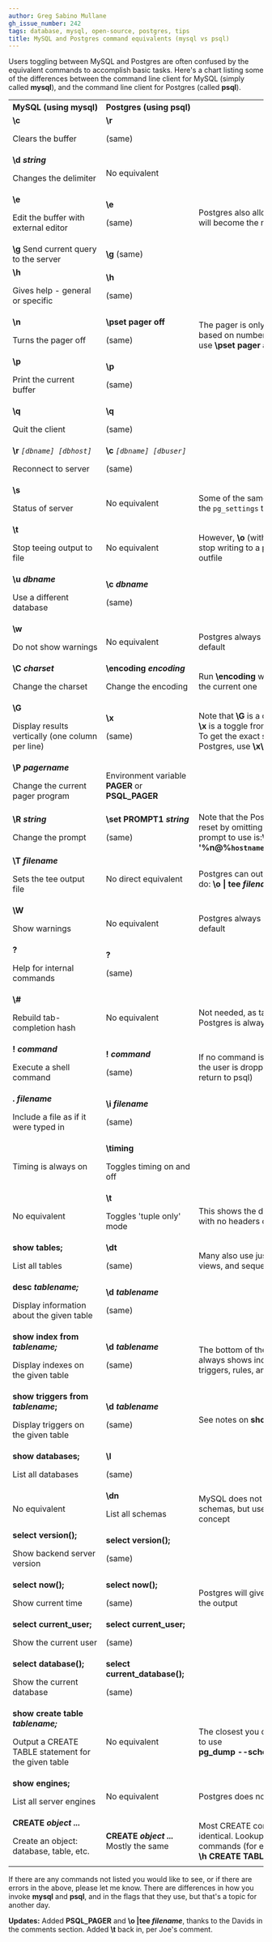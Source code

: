 ```yaml
---
author: Greg Sabino Mullane
gh_issue_number: 242
tags: database, mysql, open-source, postgres, tips
title: MySQL and Postgres command equivalents (mysql vs psql)
---
```




Users toggling between MySQL and Postgres are often confused by the equivalent commands to accomplish basic tasks. Here's a chart listing some of the differences between the command line client for MySQL (simply called **mysql**), and the command line client for Postgres (called **psql**).

<table cellpadding="0" cellspacing="0" id="toggle" style="border: medium none ;"><tbody>
<tr class="alt"><th style="white-space: nowrap;" width="30%">MySQL (using mysql)</th><th style="white-space: nowrap;" width="30%">Postgres (using psql)</th><th>Notes</th></tr>
<tr><td><b>\c</b>

Clears the buffer</td><td><b>\r</b>

(same)</td><td>
</td></tr>
<tr class="alt">
<td><b>\d <em>string</em></b>

Changes the delimiter</td><td>No equivalent</td><td>
</td></tr>
<tr><td><b>\e</b>

Edit the buffer with external editor</td><td><b>\e</b>

(same)</td><td>Postgres also allows <span style="font-weight: bold;">\e <em>filename</em></span> which will become the new buffer</td></tr>
<tr class="alt"><td><b>\g</b>
Send current query to the server</td><td><b>\g</b>
(same)</td><td>
</td></tr>
<tr><td><b>\h</b>

Gives help - general or specific</td><td><b>\h</b>

(same)</td><td>
</td></tr>
<tr class="alt"><td><b>\n</b>

Turns the pager off</td><td><b>\pset pager off</b>

(same)</td><td>The pager is only used when needed based on number of rows; to force it on, use <span style="font-weight: bold; white-space: nowrap;">\pset pager always</span></td></tr>
<tr><td><b>\p</b>

Print the current buffer</td><td><b>\p</b>

(same)</td><td>
</td></tr><tr class="alt"><td><b>\q</b>

Quit the client</td><td><b>\q</b>

(same)</td><td>
</td></tr><tr><td><span style="font-weight: bold;">\r</span> <code><em>[dbname] [dbhost]</em></code>

Reconnect to server</td><td><span style="font-weight: bold;">\c</span> <code><em>[dbname] [dbuser]</em></code>

(same)</td><td>
</td></tr><tr class="alt"><td><b>\s</b>

Status of server</td><td>No equivalent</td><td>Some of the same info is available from the <code>pg_settings</code> table</td></tr><tr><td><b>\t</b>

Stop teeing output to file</td><td>No equivalent</td><td>However, <span style="font-weight: bold;">\o</span> (without any argument) will stop writing to a previously opened outfile</td></tr><tr class="alt"><td><b>\u <em>dbname</em></b>

Use a different database</td><td><b>\c <em>dbname</em></b>

(same)</td><td>
</td></tr><tr><td><b>\w</b>

Do not show warnings</td><td>No equivalent</td><td>Postgres always shows warnings by default</td></tr><tr class="alt"><td><b>\C <em>charset</em></b>

Change the charset</td><td><b>\encoding <em>encoding</em></b>

Change the encoding</td><td>Run <span style="font-weight: bold;">\encoding</span> with no argument to view the current one</td></tr><tr><td><b>\G</b>

Display results vertically (one column per line)</td><td><b>\x</b>

(same)</td><td>Note that <span style="font-weight: bold;">\G</span> is a one-time effect, while <span style="font-weight: bold;">\x</span> is a toggle from one mode to another. To get the exact same effect as <span style="font-weight: bold;">\G</span> in Postgres, use <span style="font-weight: bold;">\x\g\x</span></td></tr><tr class="alt"><td><b>\P <em>pagername</em></b>

Change the current pager program</td><td>Environment variable <span style="font-weight: bold;">PAGER</span> or <span style="font-weight: bold;">PSQL_PAGER</span></td><td>
</td></tr><tr><td><b>\R <em>string</em></b>

Change the prompt</td><td><b>\set PROMPT1 <em>string</em></b>

(same)</td><td>Note that the Postgres prompt cannot be reset by omitting an argument. A good prompt to use is:<b>\set PROMPT1 <span style="white-space: nowrap;">'%n@%`hostname`:%&gt;%R%#%x%x%x '</span></b></td></tr><tr class="alt"><td><b>\T <em>filename</em></b>

Sets the tee output file</td><td>No direct equivalent</td><td>Postgres can output to a pipe, so you can do: <b><span style="white-space: nowrap;">\o | tee <em>filename</em></span></b></td></tr><tr><td><b>\W</b>

Show warnings</td><td>No equivalent</td><td>Postgres always show warnings by default</td></tr><tr class="alt"><td><b>\?</b>

Help for internal commands</td><td><b>\?</b>

(same)</td><td>
</td></tr><tr><td><b>\#</b>

Rebuild tab-completion hash</td><td>No equivalent</td><td>Not needed, as tab-completion in Postgres is always done dynamically</td></tr><tr class="alt"><td><b>\! <em>command</em></b>

Execute a shell command</td><td><b>\! <em>command</em></b>

(same)</td><td>If no command is given with Postgres, the user is dropped to a new shell (<span style="font-weight: bold;">exit</span> to return to psql)</td></tr><tr><td><b>\. <em>filename</em></b>

Include a file as if it were typed in</td><td><b>\i <em>filename</em></b>

(same)</td><td>
</td></tr><tr class="alt"><td>Timing is always on</td><td><b>\timing</b>

Toggles timing on and off</td><td>
</td></tr><tr><td>No equivalent</td><td><b>\t</b>

Toggles 'tuple only' mode</td><td>This shows the data from select queries, with no headers or footers</td></tr><tr class="alt"><td><b>show tables;</b>

List all tables</td><td><b>\dt</b>

(same)</td><td>Many also use just <span style="font-weight: bold;">\d</span>, which lists tables, views, and sequences</td></tr><tr><td><b>desc <em>tablename;</em></b>

Display information about the given table</td><td><b>\d <em>tablename</em></b>

(same)</td><td>
</td></tr><tr class="alt"><td><b>show index from <em>tablename;</em></b>

Display indexes on the given table</td><td><b>\d <em>tablename</em></b>

(same)</td><td>The bottom of the <span style="font-weight: bold; white-space: nowrap;">\d <em>tablename</em></span> output always shows indexes, as well as triggers, rules, and constraints</td></tr><tr><td><b>show triggers from <em>tablename</em>;</b>

Display triggers on the given table</td><td><b>\d <em>tablename</em></b>

(same)</td><td>See notes on <span style="font-weight: bold; white-space: nowrap;">show index</span> above</td></tr><tr class="alt"><td><b>show databases;</b>

List all databases</td><td><b>\l</b>

(same)</td><td>
</td></tr><tr><td>No equivalent</td><td><b>\dn</b>

List all schemas</td><td>MySQL does not have the concept of schemas, but uses databases as a similar concept</td></tr><tr class="alt"><td><b>select version();</b>

Show backend server version</td><td><b>select version();</b>

(same)</td><td>
</td></tr><tr><td><b>select now();</b>

Show current time</td><td><b>select now();</b>

(same)</td><td>Postgres will give fractional seconds in the output</td></tr><tr class="alt"><td><b>select current_user;</b>

Show the current user</td><td><b>select current_user;</b>

(same)</td><td>
</td></tr><tr><td><b>select database();</b>

Show the current database</td><td><b>select current_database();</b>

(same)</td><td>
</td></tr><tr class="alt"><td><b>show create table <em>tablename;</em></b>

Output a CREATE TABLE statement for the given table</td><td>No equivalent</td><td>The closest you can get with Postgres is to use <span style="font-weight: bold; white-space: nowrap;">pg_dump --schema-only -t <em>tablename</em></span></td></tr><tr><td><b>show engines;</b>

List all server engines</td><td>No equivalent</td><td>Postgres does not use separate engines</td></tr><tr class="alt"><td><b>CREATE <em>object ...</em></b>

Create an object: database, table, etc.</td><td><b>CREATE <em>object ...</em></b>
Mostly the same</td><td>Most CREATE commands are similar or identical. Lookup specific help on commands (for example: <span style="font-weight: bold; white-space: nowrap;">\h CREATE TABLE</span>)</td></tr></tbody></table>

If there are any commands not listed you would like to see, or if there are errors in the above, please let me know. There are differences in how you invoke **mysql** and **psql**, and in the flags that they use, but that's a topic for another day.

**Updates:** Added **PSQL_PAGER** and **\o |tee *filename***, thanks to the Davids in the comments section. Added **\t** back in, per Joe's comment.


